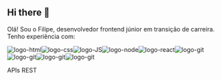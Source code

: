 ## Hi there 👋

Olá! Sou o Filipe, desenvolvedor frontend júnior em transição de carreira. Tenho experiência com:

<img src="https://img.shields.io/badge/HTML5-E34F26?style=for-the-badge&logo=html5&logoColor=white" alt="logo-html"/><img src="https://img.shields.io/badge/CSS3-1572B6?style=for-the-badge&logo=css3&logoColor=white" alt="logo-css"/><img src="https://img.shields.io/badge/JavaScript-F7DF1E?style=for-the-badge&logo=javascript&logoColor=black" alt="logo-JS"/><img src="https://img.shields.io/badge/Node.js-43853D?style=for-the-badge&logo=node.js&logoColor=white" alt="logo-node"/><img src="https://img.shields.io/badge/React-20232A?style=for-the-badge&logo=react&logoColor=61DAFB" alt="logo-react"/><img src="https://img.shields.io/badge/GIT-E44C30?style=for-the-badge&logo=git&logoColor=white" alt="logo-git"/><img src="https://img.shields.io/badge/GitHub-100000?style=for-the-badge&logo=github&logoColor=white" alt="logo-git"/><img src="https://img.shields.io/badge/MongoDB-4EA94B?style=for-the-badge&logo=mongodb&logoColor=white" alt="logo-git"/><img src="https://img.shields.io/badge/Prisma-3982CE?style=for-the-badge&logo=Prisma&logoColor=white" alt="logo-git"/>

APIs REST
